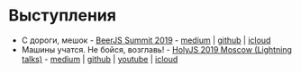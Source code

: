# Выступления

- С дороги, мешок - [BeerJS Summit 2019](https://beerjssummit.com/) - [medium](https://medium.com/maria-machine/from-the-road-meshok-4b5d2612d983) | [github](/talks/from-the-road-meshok/readme.md) | [icloud](https://www.icloud.com/keynote/0CQ9RP5sYAX672pk5-T4f2lig#from-the-road-meshok)
- Машины учатся. Не бойся, возглавь! - [HolyJS 2019 Moscow (Lightning talks)](https://holyjs-moscow.ru) - [medium]() | [github](/talks/machines-are-learning-dont-be-afraid/readme.md) | [youtube](https://youtu.be/8OkhauJfTRI) | [icloud](https://www.icloud.com/keynote/0p5KDGimWhZJBd1bf63HS4Uew#machines-learning%2C_react)
